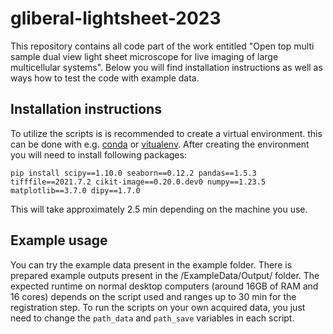 # gliberal-lightsheet-2023

This repository contains all code part of the work entitled "Open top multi sample dual view light sheet microscope for live imaging of large multicellular systems".
Below you will find installation instructions as well as ways how to test the code with example data.

## Installation instructions

To utilize the scripts is is recommended to create a virtual environment. this can be done with e.g. [conda](https://docs.conda.io/en/latest/miniconda.html) or [vitualenv](https://docs.python.org/3/library/venv.html).
After creating the environment you will need to install following packages:

```pip install scipy==1.10.0 seaborn==0.12.2 pandas==1.5.3 tifffile==2021.7.2 cikit-image==0.20.0.dev0 numpy==1.23.5 matplotlib==3.7.0 dipy==1.7.0```

This will take approximately 2.5 min depending on the machine you use.

## Example usage

You can try the example data present in the example folder. There is prepared example outputs present in the /ExampleData/Output/ folder.
The expected runtime on normal desktop computers (around 16GB of RAM and 16 cores) depends on the script used and ranges up to 30 min for the registration step.
To run the scripts on your own acquired data, you just need to change the `path_data` and `path_save` variables in each script.
